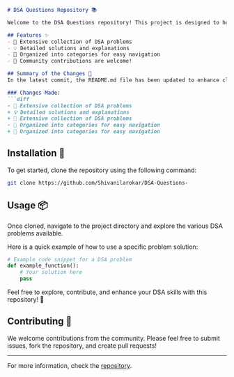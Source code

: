 ```markdown
# DSA Questions Repository 📚

Welcome to the DSA Questions repository! This project is designed to help you sharpen your data structures and algorithms skills by providing a variety of problems and solutions.

## Features ✨
- 📖 Extensive collection of DSA problems
- 💡 Detailed solutions and explanations
- 📂 Organized into categories for easy navigation
- 🙌 Community contributions are welcome!

## Summary of the Changes 📝
In the latest commit, the README.md file has been updated to enhance clarity and improve the overall structure. The following changes have been made:

### Changes Made:
```diff
- 📖 Extensive collection of DSA problems
+ 💡 Detailed solutions and explanations
+ 📖 Extensive collection of DSA problems
- 📂 Organized into categories for easy navigation
+ 📂 Organized into categories for easy navigation
```

## Installation 🚀
To get started, clone the repository using the following command:
```bash
git clone https://github.com/Shivanilarokar/DSA-Questions-
```

## Usage 📦
Once cloned, navigate to the project directory and explore the various DSA problems available. 

Here is a quick example of how to use a specific problem solution:
```python
# Example code snippet for a DSA problem
def example_function():
    # Your solution here
    pass
```

Feel free to explore, contribute, and enhance your DSA skills with this repository! 🎉

## Contributing 🤝
We welcome contributions from the community. Please feel free to submit issues, fork the repository, and create pull requests!

---
For more information, check the [repository](https://github.com/Shivanilarokar/DSA-Questions-).
```